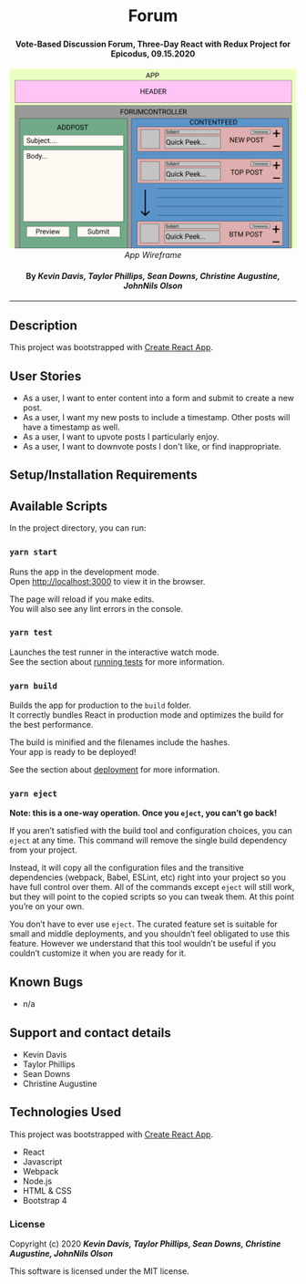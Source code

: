# <h1 align = "center"> Forum 

##### <h4 align = "center"> Vote-Based Discussion Forum, Three-Day React with Redux Project for Epicodus, 09.15.2020

<div align="center">

![App Wireframe](img/FORUM.png)*App Wireframe*
</div>

#### <h4 align = "center"> By _**Kevin Davis, Taylor Phillips, Sean Downs, Christine Augustine, JohnNils Olson**_

----

## Description

This project was bootstrapped with [Create React App](https://github.com/facebook/create-react-app).

## User Stories

* As a user, I want to enter content into a form and submit to create a new post.
* As a user, I want my new posts to include a timestamp. Other posts will have a timestamp as well. 
* As a user, I want to upvote posts I particularly enjoy.
* As a user, I want to downvote posts I don't like, or find inappropriate.

## Setup/Installation Requirements


## Available Scripts

In the project directory, you can run:

### `yarn start`

Runs the app in the development mode.<br />
Open [http://localhost:3000](http://localhost:3000) to view it in the browser.

The page will reload if you make edits.<br />
You will also see any lint errors in the console.

### `yarn test`

Launches the test runner in the interactive watch mode.<br />
See the section about [running tests](https://facebook.github.io/create-react-app/docs/running-tests) for more information.

### `yarn build`

Builds the app for production to the `build` folder.<br />
It correctly bundles React in production mode and optimizes the build for the best performance.

The build is minified and the filenames include the hashes.<br />
Your app is ready to be deployed!

See the section about [deployment](https://facebook.github.io/create-react-app/docs/deployment) for more information.

### `yarn eject`

**Note: this is a one-way operation. Once you `eject`, you can’t go back!**

If you aren’t satisfied with the build tool and configuration choices, you can `eject` at any time. This command will remove the single build dependency from your project.

Instead, it will copy all the configuration files and the transitive dependencies (webpack, Babel, ESLint, etc) right into your project so you have full control over them. All of the commands except `eject` will still work, but they will point to the copied scripts so you can tweak them. At this point you’re on your own.

You don’t have to ever use `eject`. The curated feature set is suitable for small and middle deployments, and you shouldn’t feel obligated to use this feature. However we understand that this tool wouldn’t be useful if you couldn’t customize it when you are ready for it.


## Known Bugs

* n/a

## Support and contact details

* Kevin Davis
* Taylor Phillips
* Sean Downs
* Christine Augustine

## Technologies Used

This project was bootstrapped with [Create React App](https://github.com/facebook/create-react-app).

* React
* Javascript
* Webpack
* Node.js
* HTML & CSS
* Bootstrap 4

### License

Copyright (c) 2020 **_Kevin Davis, Taylor Phillips, Sean Downs, Christine Augustine, JohnNils Olson_**

This software is licensed under the MIT license.